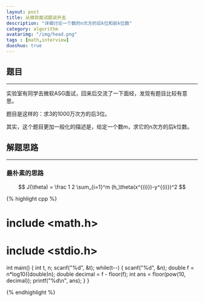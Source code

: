 ```yaml
---
layout: post
title: 从微软面试题说开去
description: "详细讨论一个数的n次方的后k位和前k位数"
category: algorithm
avatarimg: "/img/head.png"
tags : [math,interview]
duoshuo: true
---
```


## 题目
----------
实验室有同学去微软ASG面试，回来后交流了一下面经，发现有题目比较有意思。

题目是这样的：求3的1000万次方的后3位。

其实，这个题目更加一般化的描述是，给定一个数m，求它的n次方的后k位数。

## 解题思路
----------

### 最朴素的思路
$$
J(\theta) = \frac 1 2 \sum_{i=1}^m (h_\theta(x^{(i)})-y^{(i)})^2
$$

{% highlight cpp %}

# include <math.h>
# include <stdio.h>
int main()
{
	int t, n;
	scanf("%d", &t);
	while(t--)
	{
		scanf("%d", &n);
		double f = n*log10((double)n);
		double decimal = f - floor(f);
		int ans = floor(pow(10, decimal));
		printf("%d\n", ans);
	}
}

{% endhighlight %}
